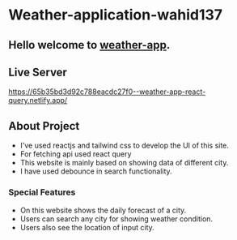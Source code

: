 # Weather-application-wahid137

## Hello welcome to [weather-app](https://65b35bd3d92c788eacdc27f0--weather-app-react-query.netlify.app/).

## Live Server
https://65b35bd3d92c788eacdc27f0--weather-app-react-query.netlify.app/


## About Project
- I've used reactjs and tailwind css to develop the UI of this site.
- For fetching api used react query
- This website is mainly based on showing data of different city.
- I have used debounce in search functionality.
  
### Special Features
- On this website shows the daily forecast of a city.
- Users can search any city for showing weather condition.
- Users also see the location of input city.

